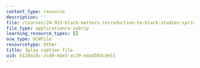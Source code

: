 ```yaml
---
content_type: resource
description: ''
file: /courses/24-912-black-matters-introduction-to-black-studies-spring-2017/b129a10c2c49bbe3ac19edad503cde51_3XF8HRxS-5g.srt
file_type: application/x-subrip
learning_resource_types: []
ocw_type: OCWFile
resourcetype: Other
title: 3play caption file
uid: b129a10c-2c49-bbe3-ac19-edad503cde51
---
```

